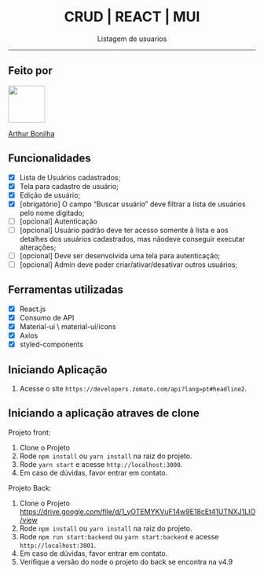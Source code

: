 <h1 align="center">
  CRUD | REACT | MUI
</h1>

<p align="center">Listagem de usuarios</p>

<hr>

## Feito por

[<img src="https://avatars2.githubusercontent.com/u/32990047?v=4" width="75px;"/>](https://github.com/arthurbonilhan)

[Arthur Bonilha](https://github.com/arthurbonilhan)

## Funcionalidades

- [x] Lista de Usuários cadastrados;
- [x] Tela para cadastro de usuário;
- [x] Edição de usuário;
- [x] [obrigatório] O campo “Buscar usuário” deve filtrar a lista de usuários pelo nome digitado;
- [ ] [opcional] Autenticação
- [ ] [opcional] Usuário padrão deve ter acesso somente à lista e aos detalhes dos usuários cadastrados, mas nãodeve conseguir executar alterações;
- [ ] [opcional] Deve ser desenvolvida uma tela para autenticação;
- [ ] [opcional] Admin deve poder criar/ativar/desativar outros usuários;

## Ferramentas utilizadas

- [x] React.js
- [x] Consumo de API
- [x] Material-ui \ material-ui/icons
- [x] Axios
- [x] styled-components

## Iniciando Aplicação

1. Acesse o site `https://developers.zomato.com/api?lang=pt#headline2`.<br />

## Iniciando a aplicação atraves de clone

Projeto front:
1. Clone o Projeto
2. Rode `npm install` ou `yarn install` na raiz do projeto.<br />
3. Rode `yarn start` e acesse `http://localhost:3000`.<br />
4. Em caso de dúvidas, favor entrar em contato.

Projeto Back:
1. Clone o Projeto https://drive.google.com/file/d/1_yOTEMYKVuF14w9E18cEt41UTNXJ1LIO/view
2. Rode `npm install` ou `yarn install` na raiz do projeto.<br />
3. Rode `npm run start:backend` ou `yarn start:backend` e acesse `http://localhost:3001`.<br />
4. Em caso de dúvidas, favor entrar em contato.
5. Verifique a versão do node o projeto do back se encontra na v4.9
